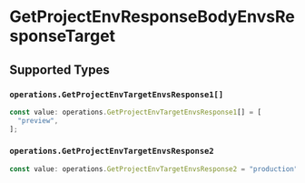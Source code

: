 # GetProjectEnvResponseBodyEnvsResponseTarget


## Supported Types

### `operations.GetProjectEnvTargetEnvsResponse1[]`

```typescript
const value: operations.GetProjectEnvTargetEnvsResponse1[] = [
  "preview",
];
```

### `operations.GetProjectEnvTargetEnvsResponse2`

```typescript
const value: operations.GetProjectEnvTargetEnvsResponse2 = "production";
```


